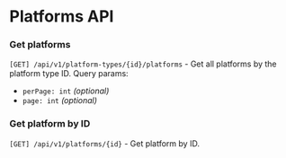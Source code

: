 # Platforms API

### Get platforms
`[GET] /api/v1/platform-types/{id}/platforms` - Get all platforms by the platform type ID. Query params:
- `perPage: int` _(optional)_
- `page: int` _(optional)_


### Get platform by ID
`[GET] /api/v1/platforms/{id}` - Get platform by ID.

